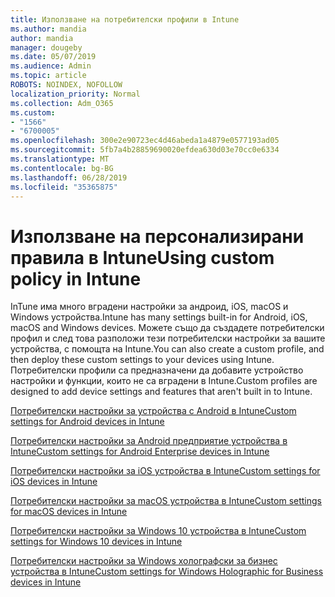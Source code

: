 ```yaml
---
title: Използване на потребителски профили в Intune
ms.author: mandia
author: mandia
manager: dougeby
ms.date: 05/07/2019
ms.audience: Admin
ms.topic: article
ROBOTS: NOINDEX, NOFOLLOW
localization_priority: Normal
ms.collection: Adm_O365
ms.custom:
- "1566"
- "6700005"
ms.openlocfilehash: 300e2e90723ec4d46abeda1a4879e0577193ad05
ms.sourcegitcommit: 5fb7a4b28859690020efdea630d03e70cc0e6334
ms.translationtype: MT
ms.contentlocale: bg-BG
ms.lasthandoff: 06/28/2019
ms.locfileid: "35365875"
---
```

# <a name="using-custom-policy-in-intune"></a><span data-ttu-id="72470-102">Използване на персонализирани правила в Intune</span><span class="sxs-lookup"><span data-stu-id="72470-102">Using custom policy in Intune</span></span>

<span data-ttu-id="72470-103">InTune има много вградени настройки за андроид, iOS, macOS и Windows устройства.</span><span class="sxs-lookup"><span data-stu-id="72470-103">Intune has many settings built-in for Android, iOS, macOS and Windows devices.</span></span> <span data-ttu-id="72470-104">Можете също да създадете потребителски профил и след това разположи тези потребителски настройки за вашите устройства, с помощта на Intune.</span><span class="sxs-lookup"><span data-stu-id="72470-104">You can also create a custom profile, and then deploy these custom settings to your devices using Intune.</span></span> <span data-ttu-id="72470-105">Потребителски профили са предназначени да добавите устройство настройки и функции, които не са вградени в Intune.</span><span class="sxs-lookup"><span data-stu-id="72470-105">Custom profiles are designed to add device settings and features that aren't built in to Intune.</span></span>

[<span data-ttu-id="72470-106">Потребителски настройки за устройства с Android в Intune</span><span class="sxs-lookup"><span data-stu-id="72470-106">Custom settings for Android devices in Intune</span></span>](https://docs.microsoft.com/intune/custom-settings-android)

[<span data-ttu-id="72470-107">Потребителски настройки за Android предприятие устройства в Intune</span><span class="sxs-lookup"><span data-stu-id="72470-107">Custom settings for Android Enterprise devices in Intune</span></span>](https://docs.microsoft.com/intune/custom-settings-android-for-work)

[<span data-ttu-id="72470-108">Потребителски настройки за iOS устройства в Intune</span><span class="sxs-lookup"><span data-stu-id="72470-108">Custom settings for iOS devices in Intune</span></span>](https://docs.microsoft.com/intune/custom-settings-ios)

[<span data-ttu-id="72470-109">Потребителски настройки за macOS устройства в Intune</span><span class="sxs-lookup"><span data-stu-id="72470-109">Custom settings for macOS devices in Intune</span></span>](https://docs.microsoft.com/intune/custom-settings-macos)

[<span data-ttu-id="72470-110">Потребителски настройки за Windows 10 устройства в Intune</span><span class="sxs-lookup"><span data-stu-id="72470-110">Custom settings for Windows 10 devices in Intune</span></span>](https://docs.microsoft.com/intune/custom-settings-windows-10)

[<span data-ttu-id="72470-111">Потребителски настройки за Windows холографски за бизнес устройства в Intune</span><span class="sxs-lookup"><span data-stu-id="72470-111">Custom settings for Windows Holographic for Business devices in Intune</span></span>](https://docs.microsoft.com/intune/custom-settings-windows-holographic)